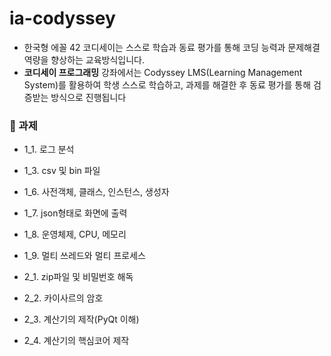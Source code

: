# ia-codyssey
- 한국형 에꼴 42 코디세이는 스스로 학습과 동료 평가를 통해 코딩 능력과 문제해결 역량을 향상하는 교육방식입니다. 
- **코디세이 프로그래밍** 강좌에서는 Codyssey LMS(Learning Management System)를 활용하여 학생 스스로 학습하고, 과제를 해결한 후 동료 평가를 통해 검증받는 방식으로 진행됩니다

### 📌 과제

- 1_1. 로그 분석
- 1_3. csv 및 bin 파일
- 1_6. 사전객체, 클래스, 인스턴스, 생성자
- 1_7. json형태로 화면에 출력
- 1_8. 운영체제, CPU, 메모리
- 1_9. 멀티 쓰레드와 멀티 프로세스

- 2_1. zip파일 및 비밀번호 해독
- 2_2. 카이사르의 암호
- 2_3. 계산기의 제작(PyQt 이해)
- 2_4. 계산기의 핵심코어 제작
